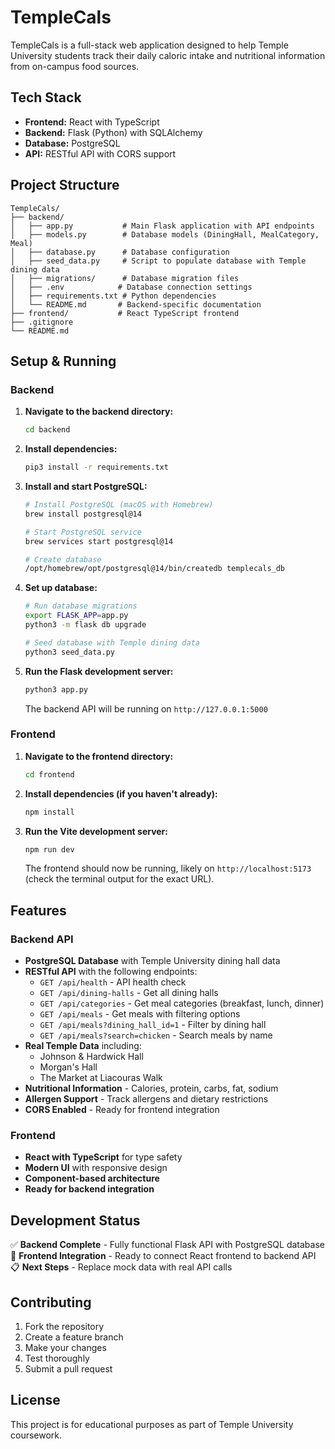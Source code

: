 # TempleCals

TempleCals is a full-stack web application designed to help Temple University students track their daily caloric intake and nutritional information from on-campus food sources.

## Tech Stack

*   **Frontend:** React with TypeScript
*   **Backend:** Flask (Python) with SQLAlchemy
*   **Database:** PostgreSQL
*   **API:** RESTful API with CORS support

## Project Structure

```
TempleCals/
├── backend/
│   ├── app.py           # Main Flask application with API endpoints
│   ├── models.py        # Database models (DiningHall, MealCategory, Meal)
│   ├── database.py      # Database configuration
│   ├── seed_data.py     # Script to populate database with Temple dining data
│   ├── migrations/      # Database migration files
│   ├── .env            # Database connection settings
│   ├── requirements.txt # Python dependencies
│   └── README.md       # Backend-specific documentation
├── frontend/           # React TypeScript frontend
├── .gitignore
└── README.md
```

## Setup & Running

### Backend

1.  **Navigate to the backend directory:**
    ```bash
    cd backend
    ```

2.  **Install dependencies:**
    ```bash
    pip3 install -r requirements.txt
    ```

3.  **Install and start PostgreSQL:**
    ```bash
    # Install PostgreSQL (macOS with Homebrew)
    brew install postgresql@14
    
    # Start PostgreSQL service
    brew services start postgresql@14
    
    # Create database
    /opt/homebrew/opt/postgresql@14/bin/createdb templecals_db
    ```

4.  **Set up database:**
    ```bash
    # Run database migrations
    export FLASK_APP=app.py
    python3 -m flask db upgrade
    
    # Seed database with Temple dining data
    python3 seed_data.py
    ```

5.  **Run the Flask development server:**
    ```bash
    python3 app.py
    ```
    The backend API will be running on `http://127.0.0.1:5000`

### Frontend

1.  **Navigate to the frontend directory:**
    ```bash
    cd frontend
    ```
2.  **Install dependencies (if you haven't already):**
    ```bash
    npm install
    ```
3.  **Run the Vite development server:**
    ```bash
    npm run dev
    ```
    The frontend should now be running, likely on `http://localhost:5173` (check the terminal output for the exact URL).

## Features

### Backend API
- **PostgreSQL Database** with Temple University dining hall data
- **RESTful API** with the following endpoints:
  - `GET /api/health` - API health check
  - `GET /api/dining-halls` - Get all dining halls
  - `GET /api/categories` - Get meal categories (breakfast, lunch, dinner)
  - `GET /api/meals` - Get meals with filtering options
  - `GET /api/meals?dining_hall_id=1` - Filter by dining hall
  - `GET /api/meals?search=chicken` - Search meals by name
- **Real Temple Data** including:
  - Johnson & Hardwick Hall
  - Morgan's Hall
  - The Market at Liacouras Walk
- **Nutritional Information** - Calories, protein, carbs, fat, sodium
- **Allergen Support** - Track allergens and dietary restrictions
- **CORS Enabled** - Ready for frontend integration

### Frontend
- **React with TypeScript** for type safety
- **Modern UI** with responsive design
- **Component-based architecture**
- **Ready for backend integration**

## Development Status

✅ **Backend Complete** - Fully functional Flask API with PostgreSQL database  
🔄 **Frontend Integration** - Ready to connect React frontend to backend API  
📋 **Next Steps** - Replace mock data with real API calls

## Contributing

1. Fork the repository
2. Create a feature branch
3. Make your changes
4. Test thoroughly
5. Submit a pull request

## License

This project is for educational purposes as part of Temple University coursework.
